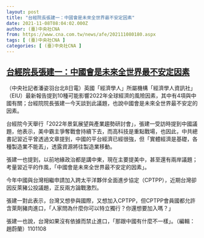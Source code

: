 ```yaml
---
layout: post
title: "台經院長張建一：中國會是未來全世界最不安定因素"
date: 2021-11-08T08:04:02.000Z
author: (臺)中央社CNA
from: https://www.cna.com.tw/news/afe/202111080180.aspx
tags: [ (臺)中央社CNA ]
categories: [ (臺)中央社CNA ]
---
```

<!--1636358642000-->
[台經院長張建一：中國會是未來全世界最不安定因素](https://www.cna.com.tw/news/afe/202111080180.aspx)
------

<div>
<div></div><div><p>（中央社記者潘姿羽台北8日電）英國「經濟學人」所屬機構「經濟學人資訊社」（EIU）最新報告提到10種可能影響2022年全球經濟的風險因素，其中有4項與中國有關；台經院院長張建一今天談到此議題，也說中國會是未來全世界最不安定的因素。</p><p>台經院今天舉行「2022年景氣展望與產業趨勢研討會」，張建一受訪時提到中國議題，他表示，美中霸主爭奪戰會持續下去，而高科技是重點戰場，也因此，中共總書記習近平曾透過文章提到，中國的平台經濟已經很強，但「實體經濟是基礎，各種製造業不能丟」，透露資源將往製造業移動。</p><p>張建一也提到，以前地緣政治都是講中東，現在主要提美中，甚至還有兩岸議題；考量習近平的作風，「中國會是未來全世界最不安定的因素」。</p><p>今年中國與台灣相繼申請加入跨太平洋夥伴全面進步協定（CPTPP），近期台灣卻因反萊豬公投議題，正反兩方論戰激烈。</p><p>張建一對此表示，台灣又想參與國際，又想加入CPTPP，但CPTPP會員國都允許含萊劑豬肉進口，「人家問為什麼你可以特立獨行？你還想要加入嗎？」</p><p>張建一也說，台灣如果沒有依據而禁止進口，「那跟中國有什麼不一樣」。（編輯：趙蔚蘭）1101108</p></div>
</div>
